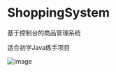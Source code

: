 # ShoppingSystem

基于控制台的商品管理系统

适合初学Java练手项目

![image](https://github.com/dj1367250510/ShoppingSystem/assets/74551357/3eb0af3d-ec7a-4b3e-a927-6fb644949020)

